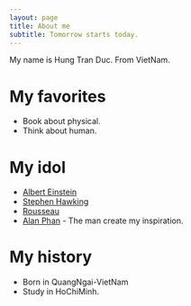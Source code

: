```yaml
---
layout: page
title: About me
subtitle: Tomorrow starts today.
---
```


My name is Hung Tran Duc. From VietNam. 

# My favorites

- Book about physical.
- Think about human.

# My idol

- [Albert Einstein](https://en.wikipedia.org/wiki/Albert_Einstein)
- [Stephen Hawking](https://en.wikipedia.org/wiki/Stephen_Hawking)
- [Rousseau](https://en.wikipedia.org/wiki/Jean-Jacques_Rousseau)
- [Alan Phan](https://vi.wikipedia.org/wiki/Alan_Phan) - The man create my inspiration.

# My history

- Born in QuangNgai-VietNam
- Study in HoChiMinh.